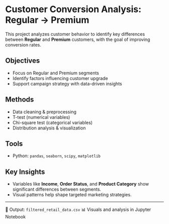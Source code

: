 # Customer Conversion Analysis: Regular → Premium

This project analyzes customer behavior to identify key differences between **Regular** and **Premium** customers, with the goal of improving conversion rates.

## Objectives
- Focus on Regular and Premium segments
- Identify factors influencing customer upgrade
- Support campaign strategy with data-driven insights

## Methods
- Data cleaning & preprocessing
- T-test (numerical variables)
- Chi-square test (categorical variables)
- Distribution analysis & visualization

## Tools
- Python: `pandas`, `seaborn`, `scipy`, `matplotlib`

## Key Insights
- Variables like **Income**, **Order Status**, and **Product Category** show significant differences between segments.
- Visual patterns help shape targeted marketing strategies.

---

📁 Output: `filtered_retail_data.csv`
📊 Visuals and analysis in Jupyter Notebook
